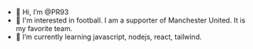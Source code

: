 - 👋 Hi, I’m @PR93
- 👀 I'm interested in football. I am a supporter of Manchester United. It is my favorite team.
- 🌱 I’m currently learning javascript, nodejs, react, tailwind.
